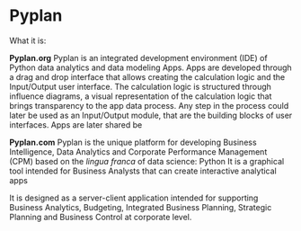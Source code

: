 # Pyplan
What it is:

**Pyplan.org**
Pyplan is an integrated development environment (IDE) of Python data analytics and data modeling Apps.
Apps are developed through a drag and drop interface that allows creating the calculation logic and the Input/Output user interface.
The calculation logic is structured through influence diagrams, a visual representation of the calculation logic that brings transparency to the app data process.
Any step in the process could later be used as an Input/Output module, that are the building blocks of user interfaces.
Apps are later shared be

**Pyplan.com**
Pyplan is the unique platform for developing Business Intelligence, Data Analytics and Corporate Performance Management (CPM) based on the *lingua franca* of data science: Python
It is a graphical tool intended for Business Analysts that can create interactive analytical apps

It is designed as a server-client application intended for supporting Business Analytics, Budgeting, Integrated Business Planning, Strategic Planning and Business Control at corporate level.

<!--stackedit_data:
eyJoaXN0b3J5IjpbLTQ4OTY0NTQ3NCwxMDkzNjc5NzQ2LC0yMD
EzMDQyOTIsLTE1ODM1OTE0MTQsMTQyNjIzNjkxMywtMjc4MzQy
NzgxLDg0ODEwMTAxLDczNjI0MTcxXX0=
-->